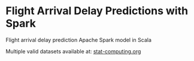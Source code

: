 # Flight Arrival Delay Predictions with Spark
Flight arrival delay prediction Apache Spark model in Scala

Multiple valid datasets available at: [stat-computing.org](http://stat-computing.org/dataexpo/2009/the-data.html)
